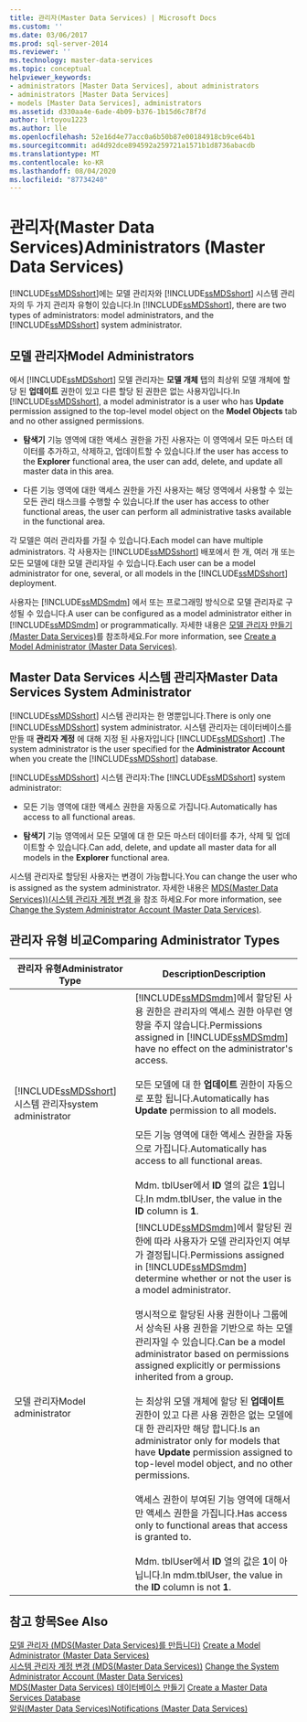 ```yaml
---
title: 관리자(Master Data Services) | Microsoft Docs
ms.custom: ''
ms.date: 03/06/2017
ms.prod: sql-server-2014
ms.reviewer: ''
ms.technology: master-data-services
ms.topic: conceptual
helpviewer_keywords:
- administrators [Master Data Services], about administrators
- administrators [Master Data Services]
- models [Master Data Services], administrators
ms.assetid: d330aa4e-6ade-4b09-b376-1b15d6c78f7d
author: lrtoyou1223
ms.author: lle
ms.openlocfilehash: 52e16d4e77acc0a6b50b87e00184918cb9ce64b1
ms.sourcegitcommit: ad4d92dce894592a259721a1571b1d8736abacdb
ms.translationtype: MT
ms.contentlocale: ko-KR
ms.lasthandoff: 08/04/2020
ms.locfileid: "87734240"
---
```

# <a name="administrators-master-data-services"></a><span data-ttu-id="56d45-102">관리자(Master Data Services)</span><span class="sxs-lookup"><span data-stu-id="56d45-102">Administrators (Master Data Services)</span></span>
  <span data-ttu-id="56d45-103">[!INCLUDE[ssMDSshort](../includes/ssmdsshort-md.md)]에는 모델 관리자와 [!INCLUDE[ssMDSshort](../includes/ssmdsshort-md.md)] 시스템 관리자의 두 가지 관리자 유형이 있습니다.</span><span class="sxs-lookup"><span data-stu-id="56d45-103">In [!INCLUDE[ssMDSshort](../includes/ssmdsshort-md.md)], there are two types of administrators: model administrators, and the [!INCLUDE[ssMDSshort](../includes/ssmdsshort-md.md)] system administrator.</span></span>  
  
## <a name="model-administrators"></a><span data-ttu-id="56d45-104">모델 관리자</span><span class="sxs-lookup"><span data-stu-id="56d45-104">Model Administrators</span></span>  
 <span data-ttu-id="56d45-105">에서 [!INCLUDE[ssMDSshort](../includes/ssmdsshort-md.md)] 모델 관리자는 **모델 개체** 탭의 최상위 모델 개체에 할당 된 **업데이트** 권한이 있고 다른 할당 된 권한은 없는 사용자입니다.</span><span class="sxs-lookup"><span data-stu-id="56d45-105">In [!INCLUDE[ssMDSshort](../includes/ssmdsshort-md.md)], a model administrator is a user who has **Update** permission assigned to the top-level model object on the **Model Objects** tab and no other assigned permissions.</span></span>  
  
-   <span data-ttu-id="56d45-106">**탐색기** 기능 영역에 대한 액세스 권한을 가진 사용자는 이 영역에서 모든 마스터 데이터를 추가하고, 삭제하고, 업데이트할 수 있습니다.</span><span class="sxs-lookup"><span data-stu-id="56d45-106">If the user has access to the **Explorer** functional area, the user can add, delete, and update all master data in this area.</span></span>  
  
-   <span data-ttu-id="56d45-107">다른 기능 영역에 대한 액세스 권한을 가진 사용자는 해당 영역에서 사용할 수 있는 모든 관리 태스크를 수행할 수 있습니다.</span><span class="sxs-lookup"><span data-stu-id="56d45-107">If the user has access to other functional areas, the user can perform all administrative tasks available in the functional area.</span></span>  
  
 <span data-ttu-id="56d45-108">각 모델은 여러 관리자를 가질 수 있습니다.</span><span class="sxs-lookup"><span data-stu-id="56d45-108">Each model can have multiple administrators.</span></span> <span data-ttu-id="56d45-109">각 사용자는 [!INCLUDE[ssMDSshort](../includes/ssmdsshort-md.md)] 배포에서 한 개, 여러 개 또는 모든 모델에 대한 모델 관리자일 수 있습니다.</span><span class="sxs-lookup"><span data-stu-id="56d45-109">Each user can be a model administrator for one, several, or all models in the [!INCLUDE[ssMDSshort](../includes/ssmdsshort-md.md)] deployment.</span></span>  
  
 <span data-ttu-id="56d45-110">사용자는 [!INCLUDE[ssMDSmdm](../includes/ssmdsmdm-md.md)] 에서 또는 프로그래밍 방식으로 모델 관리자로 구성될 수 있습니다.</span><span class="sxs-lookup"><span data-stu-id="56d45-110">A user can be configured as a model administrator either in [!INCLUDE[ssMDSmdm](../includes/ssmdsmdm-md.md)] or programmatically.</span></span> <span data-ttu-id="56d45-111">자세한 내용은 [모델 관리자 만들기&#40;Master Data Services&#41;](create-a-model-administrator-master-data-services.md)를 참조하세요.</span><span class="sxs-lookup"><span data-stu-id="56d45-111">For more information, see [Create a Model Administrator &#40;Master Data Services&#41;](create-a-model-administrator-master-data-services.md).</span></span>  
  
## <a name="master-data-services-system-administrator"></a><span data-ttu-id="56d45-112">Master Data Services 시스템 관리자</span><span class="sxs-lookup"><span data-stu-id="56d45-112">Master Data Services System Administrator</span></span>  
 <span data-ttu-id="56d45-113">[!INCLUDE[ssMDSshort](../includes/ssmdsshort-md.md)] 시스템 관리자는 한 명뿐입니다.</span><span class="sxs-lookup"><span data-stu-id="56d45-113">There is only one [!INCLUDE[ssMDSshort](../includes/ssmdsshort-md.md)] system administrator.</span></span> <span data-ttu-id="56d45-114">시스템 관리자는 데이터베이스를 만들 때 **관리자 계정** 에 대해 지정 된 사용자입니다 [!INCLUDE[ssMDSshort](../includes/ssmdsshort-md.md)] .</span><span class="sxs-lookup"><span data-stu-id="56d45-114">The system administrator is the user specified for the **Administrator Account** when you create the [!INCLUDE[ssMDSshort](../includes/ssmdsshort-md.md)] database.</span></span>  
  
 <span data-ttu-id="56d45-115">[!INCLUDE[ssMDSshort](../includes/ssmdsshort-md.md)] 시스템 관리자:</span><span class="sxs-lookup"><span data-stu-id="56d45-115">The [!INCLUDE[ssMDSshort](../includes/ssmdsshort-md.md)] system administrator:</span></span>  
  
-   <span data-ttu-id="56d45-116">모든 기능 영역에 대한 액세스 권한을 자동으로 가집니다.</span><span class="sxs-lookup"><span data-stu-id="56d45-116">Automatically has access to all functional areas.</span></span>  
  
-   <span data-ttu-id="56d45-117">**탐색기** 기능 영역에서 모든 모델에 대 한 모든 마스터 데이터를 추가, 삭제 및 업데이트할 수 있습니다.</span><span class="sxs-lookup"><span data-stu-id="56d45-117">Can add, delete, and update all master data for all models in the **Explorer** functional area.</span></span>  
  
 <span data-ttu-id="56d45-118">시스템 관리자로 할당된 사용자는 변경이 가능합니다.</span><span class="sxs-lookup"><span data-stu-id="56d45-118">You can change the user who is assigned as the system administrator.</span></span> <span data-ttu-id="56d45-119">자세한 내용은 [MDS(Master Data Services)&#41;&#40;시스템 관리자 계정 변경 ](../../2014/master-data-services/change-the-system-administrator-account-master-data-services.md)을 참조 하세요.</span><span class="sxs-lookup"><span data-stu-id="56d45-119">For more information, see [Change the System Administrator Account &#40;Master Data Services&#41;](../../2014/master-data-services/change-the-system-administrator-account-master-data-services.md).</span></span>  
  
## <a name="comparing-administrator-types"></a><span data-ttu-id="56d45-120">관리자 유형 비교</span><span class="sxs-lookup"><span data-stu-id="56d45-120">Comparing Administrator Types</span></span>  
  
|<span data-ttu-id="56d45-121">관리자 유형</span><span class="sxs-lookup"><span data-stu-id="56d45-121">Administrator Type</span></span>|<span data-ttu-id="56d45-122">Description</span><span class="sxs-lookup"><span data-stu-id="56d45-122">Description</span></span>|  
|------------------------|-----------------|  
|[!INCLUDE[ssMDSshort](../includes/ssmdsshort-md.md)] <span data-ttu-id="56d45-123">시스템 관리자</span><span class="sxs-lookup"><span data-stu-id="56d45-123">system administrator</span></span>|<span data-ttu-id="56d45-124">[!INCLUDE[ssMDSmdm](../includes/ssmdsmdm-md.md)]에서 할당된 사용 권한은 관리자의 액세스 권한 아무런 영향을 주지 않습니다.</span><span class="sxs-lookup"><span data-stu-id="56d45-124">Permissions assigned in [!INCLUDE[ssMDSmdm](../includes/ssmdsmdm-md.md)] have no effect on the administrator's access.</span></span><br /><br /> <span data-ttu-id="56d45-125">모든 모델에 대 한 **업데이트** 권한이 자동으로 포함 됩니다.</span><span class="sxs-lookup"><span data-stu-id="56d45-125">Automatically has **Update** permission to all models.</span></span><br /><br /> <span data-ttu-id="56d45-126">모든 기능 영역에 대한 액세스 권한을 자동으로 가집니다.</span><span class="sxs-lookup"><span data-stu-id="56d45-126">Automatically has access to all functional areas.</span></span><br /><br /> <span data-ttu-id="56d45-127">Mdm. tblUser에서 **ID** 열의 값은 **1**입니다.</span><span class="sxs-lookup"><span data-stu-id="56d45-127">In mdm.tblUser, the value in the **ID** column is **1**.</span></span>|  
|<span data-ttu-id="56d45-128">모델 관리자</span><span class="sxs-lookup"><span data-stu-id="56d45-128">Model administrator</span></span>|<span data-ttu-id="56d45-129">[!INCLUDE[ssMDSmdm](../includes/ssmdsmdm-md.md)]에서 할당된 권한에 따라 사용자가 모델 관리자인지 여부가 결정됩니다.</span><span class="sxs-lookup"><span data-stu-id="56d45-129">Permissions assigned in [!INCLUDE[ssMDSmdm](../includes/ssmdsmdm-md.md)] determine whether or not the user is a model administrator.</span></span><br /><br /> <span data-ttu-id="56d45-130">명시적으로 할당된 사용 권한이나 그룹에서 상속된 사용 권한을 기반으로 하는 모델 관리자일 수 있습니다.</span><span class="sxs-lookup"><span data-stu-id="56d45-130">Can be a model administrator based on permissions assigned explicitly or permissions inherited from a group.</span></span><br /><br /> <span data-ttu-id="56d45-131">는 최상위 모델 개체에 할당 된 **업데이트** 권한이 있고 다른 사용 권한은 없는 모델에 대 한 관리자만 해당 합니다.</span><span class="sxs-lookup"><span data-stu-id="56d45-131">Is an administrator only for models that have **Update** permission assigned to top-level model object, and no other permissions.</span></span><br /><br /> <span data-ttu-id="56d45-132">액세스 권한이 부여된 기능 영역에 대해서만 액세스 권한을 가집니다.</span><span class="sxs-lookup"><span data-stu-id="56d45-132">Has access only to functional areas that access is granted to.</span></span><br /><br /> <span data-ttu-id="56d45-133">Mdm. tblUser에서 **ID** 열의 값은 **1**이 아닙니다.</span><span class="sxs-lookup"><span data-stu-id="56d45-133">In mdm.tblUser, the value in the **ID** column is not **1**.</span></span>|  
  
## <a name="see-also"></a><span data-ttu-id="56d45-134">참고 항목</span><span class="sxs-lookup"><span data-stu-id="56d45-134">See Also</span></span>  
 <span data-ttu-id="56d45-135">[모델 관리자 &#40;MDS(Master Data Services)를 만듭니다&#41;](create-a-model-administrator-master-data-services.md) </span><span class="sxs-lookup"><span data-stu-id="56d45-135">[Create a Model Administrator &#40;Master Data Services&#41;](create-a-model-administrator-master-data-services.md) </span></span>  
 <span data-ttu-id="56d45-136">[시스템 관리자 계정 변경 &#40;MDS(Master Data Services)&#41;](../../2014/master-data-services/change-the-system-administrator-account-master-data-services.md) </span><span class="sxs-lookup"><span data-stu-id="56d45-136">[Change the System Administrator Account &#40;Master Data Services&#41;](../../2014/master-data-services/change-the-system-administrator-account-master-data-services.md) </span></span>  
 <span data-ttu-id="56d45-137">[MDS(Master Data Services) 데이터베이스 만들기](install-windows/create-a-master-data-services-database.md) </span><span class="sxs-lookup"><span data-stu-id="56d45-137">[Create a Master Data Services Database](install-windows/create-a-master-data-services-database.md) </span></span>  
 [<span data-ttu-id="56d45-138">알림&#40;Master Data Services&#41;</span><span class="sxs-lookup"><span data-stu-id="56d45-138">Notifications &#40;Master Data Services&#41;</span></span>](../../2014/master-data-services/notifications-master-data-services.md)  
  
  
